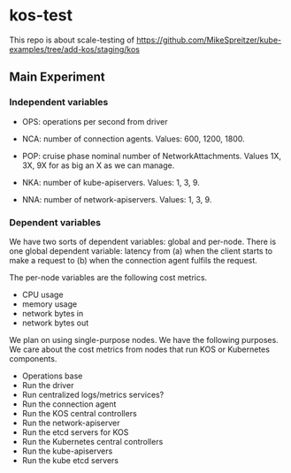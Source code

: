 # kos-test

This repo is about scale-testing of https://github.com/MikeSpreitzer/kube-examples/tree/add-kos/staging/kos

## Main Experiment

### Independent variables

- OPS: operations per second from driver

- NCA: number of connection agents.  Values: 600, 1200, 1800.

- POP: cruise phase nominal number of NetworkAttachments.  Values 1X, 3X, 9X for as big an X as we can manage.

- NKA: number of kube-apiservers.  Values: 1, 3, 9.

- NNA: number of network-apiservers.  Values: 1, 3, 9.

### Dependent variables

We have two sorts of dependent variables: global and per-node.  There is one global dependent variable: latency from
(a) when the client starts to make a request to (b) when the connection agent fulfils the request.

The per-node variables are the following cost metrics.

- CPU usage
- memory usage
- network bytes in
- network bytes out

We plan on using single-purpose nodes.  We have the following purposes.  We care about the cost metrics from nodes that
run KOS or Kubernetes components.

- Operations base
- Run the driver
- Run centralized logs/metrics services?
- Run the connection agent
- Run the KOS central controllers
- Run the network-apiserver
- Run the etcd servers for KOS
- Run the Kubernetes central controllers
- Run the kube-apiservers
- Run the kube etcd servers
